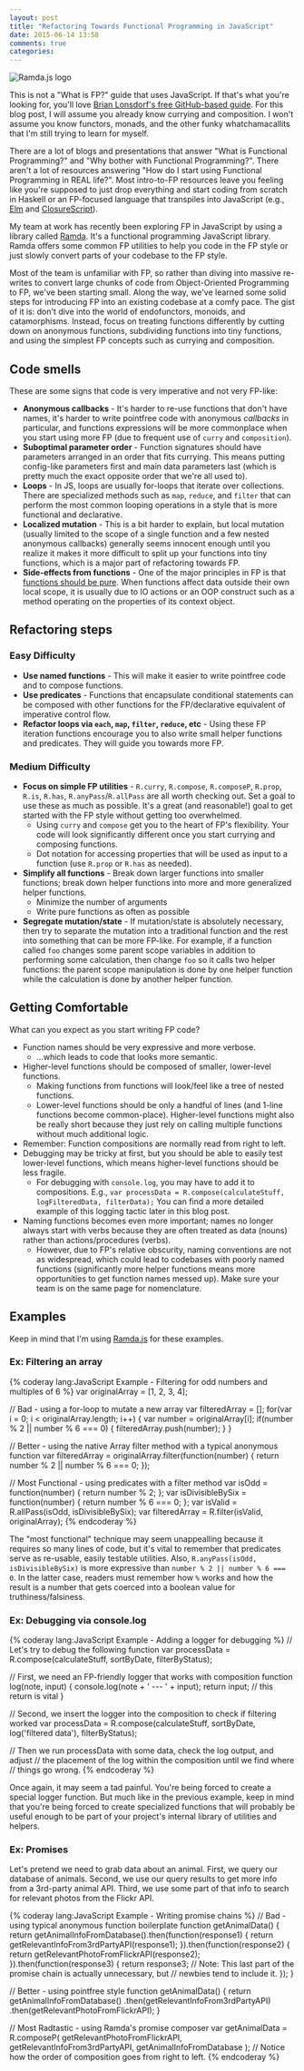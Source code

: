 ```yaml
---
layout: post
title: "Refactoring Towards Functional Programming in JavaScript"
date: 2015-06-14 13:58
comments: true
categories:
---
```


![Ramda.js logo](https://camo.githubusercontent.com/0b4c12a5daec02b72e6e6879861ac70f75046e65/687474703a2f2f72616d64612e6a637068696c6c697070732e636f6d2f6c6f676f2f72616d646146696c6c65645f323030783233352e706e67)

This is not a "What is FP?" guide that uses JavaScript. If that's what you're looking for, you'll love [Brian Lonsdorf's free GitHub-based guide](https://github.com/DrBoolean/mostly-adequate-guide). For this blog post, I will assume you already know currying and composition. I won't assume you know functors, monads, and the other funky whatchamacallits that I'm still trying to learn for myself.

There are a lot of blogs and presentations that answer "What is Functional Programming?" and "Why bother with Functional Programming?". There aren't a lot of resources answering "How do I start using Functional Programming in REAL life?". Most intro-to-FP resources leave you feeling like you're supposed to just drop everything and start coding from scratch in Haskell or an FP-focused language that transpiles into JavaScript (e.g., [Elm](http://elm-lang.org/) and [ClosureScript](https://github.com/clojure/clojurescript)).

My team at work has recently been exploring FP in JavaScript by using a library called [Ramda](http://ramdajs.com/). It's a functional programming JavaScript library. Ramda offers some common FP utilities to help you code in the FP style or just slowly convert parts of your codebase to the FP style.

Most of the team is unfamiliar with FP, so rather than diving into massive re-writes to convert large chunks of code from Object-Oriented Programming to FP, we've been starting small. Along the way, we've learned some solid steps for introducing FP into an existing codebase at a comfy pace. The gist of it is: don't dive into the world of endofunctors, monoids, and catamorphisms. Instead, focus on treating functions differently by cutting down on anonymous functions, subdividing functions into tiny functions, and using the simplest FP concepts such as currying and composition.

## Code smells

These are some signs that code is very imperative and not very FP-like:

- **Anonymous callbacks** - It's harder to re-use functions that don't have names, it's harder to write pointfree code with anonymous *callbacks* in particular, and functions expressions will be more commonplace when you start using more FP (due to frequent use of `curry` and `composition`).
- **Suboptimal parameter order** - Function signatures should have parameters arranged in an order that fits currying. This means putting config-like parameters first and main data parameters last (which is pretty much the exact opposite order that we're all used to).
- **Loops** - In JS, loops are usually for-loops that iterate over collections. There are specialized methods such as `map`, `reduce`, and `filter` that can perform the most common looping operations in a style that is more functional and declarative.
- **Localized mutation** - This is a bit harder to explain, but local mutation (usually limited to the scope of a single function and a few nested anonymous callbacks) generally seems innocent enough until you realize it makes it more difficult to split up your functions into tiny functions, which is a major part of refactoring towards FP.
- **Side-effects from functions** - One of the major principles in FP is that [functions should be pure](https://github.com/DrBoolean/mostly-adequate-guide/blob/master/ch3.md). When functions affect data outside their own local scope, it is usually due to IO actions or an OOP construct such as a method operating on the properties of its context object.

## Refactoring steps

### Easy Difficulty

- **Use named functions** - This will make it easier to write pointfree code and to compose functions.
- **Use predicates** - Functions that encapsulate conditional statements can be composed with other functions for the FP/declarative equivalent of imperative control flow.
- **Refactor loops via `each`, `map`, `filter`, `reduce`, etc** - Using these FP iteration functions encourage you to also write small helper functions and predicates. They will guide you towards more FP.

### Medium Difficulty

- **Focus on simple FP utilities** - `R.curry`, `R.compose`, `R.composeP`, `R.prop`, `R.is`, `R.has`, `R.anyPass`/`R.allPass` are all worth checking out. Set a goal to use these as much as possible. It's a great (and reasonable!) goal to get started with the FP style without getting too overwhelmed.
  - Using `curry` and `compose` get you to the heart of FP's flexibility. Your code will look significantly different once you start currying and composing functions.
  - Dot notation for accessing properties that will be used as input to a function (use `R.prop` or `R.has` as needed).
- **Simplify all functions** - Break down larger functions into smaller functions; break down helper functions into more and more generalized helper functions.
  - Minimize the number of arguments
  - Write pure functions as often as possible
- **Segregate mutation/state** - If mutation/state is absolutely necessary, then try to separate the mutation into a traditional function and the rest into something that can be more FP-like. For example, if a function called `foo` changes some parent scope variables in addition to performing some calculation, then change `foo` so it calls two helper functions: the parent scope manipulation is done by one helper function while the calculation is done by another helper function.

## Getting Comfortable

What can you expect as you start writing FP code?

- Function names should be very expressive and more verbose.
  - ...which leads to code that looks more semantic.
- Higher-level functions should be composed of smaller, lower-level functions.
  - Making functions from functions will look/feel like a tree of nested functions.
  - Lower-level functions should be only a handful of lines (and 1-line functions become common-place). Higher-level functions might also be really short because they just rely on calling multiple functions without much additional logic.
- Remember: Function compositions are normally read from right to left.
- Debugging may be tricky at first, but you should be able to easily test lower-level functions, which means higher-level functions should be less fragile.
  - For debugging with `console.log`, you may have to add it to compositions. E.g., `var processData = R.compose(calculateStuff, logFilteredData, filterData);` You can find a more detailed example of this logging tactic later in this blog post.
- Naming functions becomes even more important; names no longer always start with verbs because they are often treated as data (nouns) rather than actions/procedures (verbs).
  - However, due to FP's relative obscurity, naming conventions are not as widespread, which could lead to codebases with poorly named functions (significantly more helper functions means more opportunities to get function names messed up). Make sure your team is on the same page for nomenclature.

## Examples

Keep in mind that I'm using [Ramda.js](http://ramdajs.com/) for these examples.

### Ex: Filtering an array

{% coderay lang:JavaScript Example - Filtering for odd numbers and multiples of 6 %}
var originalArray = [1, 2, 3, 4];

// Bad - using a for-loop to mutate a new array
var filteredArray = [];
for(var i = 0; i < originalArray.length; i++) {
  var number = originalArray[i];
  if(number % 2 || number % 6 === 0) {
    filteredArray.push(number);
  }
}

// Better - using the native Array filter method with a typical anonymous function
var filteredArray = originalArray.filter(function(number) {
  return number % 2 || number % 6 === 0;
});

// Most Functional - using predicates with a filter method
var isOdd = function(number) {
  return number % 2;
};
var isDivisibleBySix = function(number) {
  return number % 6 === 0;
};
var isValid = R.allPass(isOdd, isDivisibleBySix);
var filteredArray = R.filter(isValid, originalArray);
{% endcoderay %}

The "most functional" technique may seem unappealling because it requires so many lines of code, but it's vital to remember that predicates serve as re-usable, easily testable utilities. Also, `R.anyPass(isOdd, isDivisibleBySix)` is more expressive than `number % 2 || number % 6 === 0`. In the latter case, readers must remember how `%` works and how the result is a number that gets coerced into a boolean value for truthiness/falsiness.

### Ex: Debugging via console.log

{% coderay lang:JavaScript Example - Adding a logger for debugging %}
// Let's try to debug the following function
var processData = R.compose(calculateStuff, sortByDate, filterByStatus);

// First, we need an FP-friendly logger that works with composition
function log(note, input) {
  console.log(note + ' --- ' + input);
  return input; // this return is vital
}

// Second, we insert the logger into the composition to check if filtering worked
var processData = R.compose(calculateStuff, sortByDate, log('filtered data'), filterByStatus);

// Then we run processData with some data, check the log output, and adjust
// the placement of the log within the composition until we find where
// things go wrong.
{% endcoderay %}

Once again, it may seem a tad painful. You're being forced to create a special logger function. But much like in the previous example, keep in mind that you're being forced to create specialized functions that will probably be useful enough to be part of your project's internal library of utilities and helpers.

### Ex: Promises
Let's pretend we need to grab data about an animal.
First, we query our database of animals.
Second, we use our query results to get more info from a 3rd-party animal API.
Third, we use some part of that info to search for relevant photos from the Flickr API.

{% coderay lang:JavaScript Example - Writing promise chains %}
// Bad - using typical anonymous function boilerplate
function getAnimalData() {
  return getAnimalInfoFromDatabase().then(function(response1) {
    return getRelevantInfoFrom3rdPartyAPI(response1);
  }).then(function(response2) {
    return getRelevantPhotoFromFlickrAPI(response2);
  }).then(function(response3) {
    return response3;
    // Note: This last part of the promise chain is actually unnecessary, but
    // newbies tend to include it.
  });
}

// Better - using pointfree style
function getAnimalData() {
  return getAnimalInfoFromDatabase()
    .then(getRelevantInfoFrom3rdPartyAPI)
    .then(getRelevantPhotoFromFlickrAPI);
}

// Most Radtastic - using Ramda's promise composer
var getAnimalData = R.composeP(
  getRelevantPhotoFromFlickrAPI,
  getRelevantInfoFrom3rdPartyAPI,
  getAnimalInfoFromDatabase
);
// Notice how the order of composition goes from right to left.
{% endcoderay %}
